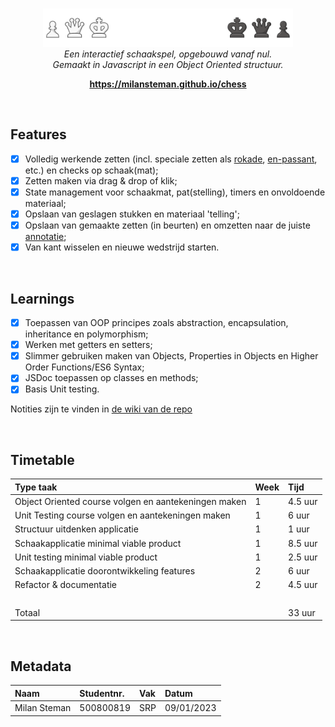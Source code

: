 <br>
<p align="center">
  <img src="dist/client/images/ui/banner.png" alt="logo" width="400px"/>
    <br>
      <i>Een interactief schaakspel, opgebouwd vanaf nul.
        <br>Gemaakt in Javascript in een Object Oriented structuur.</i>
  <br>
</p>

<p align="center">
  <a href="https://milansteman.github.io/chess"><strong>https://milansteman.github.io/chess</strong></a>
  <br>
</p>

<br>

## Features

- [x] Volledig werkende zetten (incl. speciale zetten als <a href="https://en.wikipedia.org/wiki/Castling">rokade</a>, <a href="https://en.wikipedia.org/wiki/En_passant">en-passant</a>, etc.) en checks op schaak(mat);
- [x] Zetten maken via drag & drop of klik;
- [x] State management voor schaakmat, pat(stelling), timers en onvoldoende materiaal;
- [x] Opslaan van geslagen stukken en materiaal 'telling';
- [x] Opslaan van gemaakte zetten (in beurten) en omzetten naar de juiste <a href="https://www.chess.com/terms/chess-notation">annotatie</a>;
- [x] Van kant wisselen en nieuwe wedstrijd starten.

<br>

## Learnings

- [x] Toepassen van OOP principes zoals abstraction, encapsulation, inheritance en polymorphism;
- [x] Werken met getters en setters;
- [x] Slimmer gebruiken maken van Objects, Properties in Objects en Higher Order Functions/ES6 Syntax;
- [x] JSDoc toepassen op classes en methods;
- [x] Basis Unit testing.

Notities zijn te vinden in <a href="https://github.com/MilanSteman/chess/wiki">de wiki van de repo</a>

<br>

## Timetable

| Type taak                                            | Week | Tijd    |
| :--------------------------------------------------- | :--- | :------ |
| Object Oriented course volgen en aantekeningen maken | 1    | 4.5 uur |
| Unit Testing course volgen en aantekeningen maken    | 1    | 6 uur   |
| Structuur uitdenken applicatie                       | 1    | 1 uur   |
| Schaakapplicatie minimal viable product              | 1    | 8.5 uur |
| Unit testing minimal viable product                  | 1    | 2.5 uur |
| Schaakapplicatie doorontwikkeling features           | 2    | 6 uur   |
| Refactor & documentatie                              | 2    | 4.5 uur |
| &nbsp;                                               |      |         |
| Totaal                                               |      | 33 uur  |

<br>

## Metadata

| Naam         | Studentnr. | Vak | Datum      |
| :----------- | :--------- | :-- | :--------- |
| Milan Steman | 500800819  | SRP | 09/01/2023 |